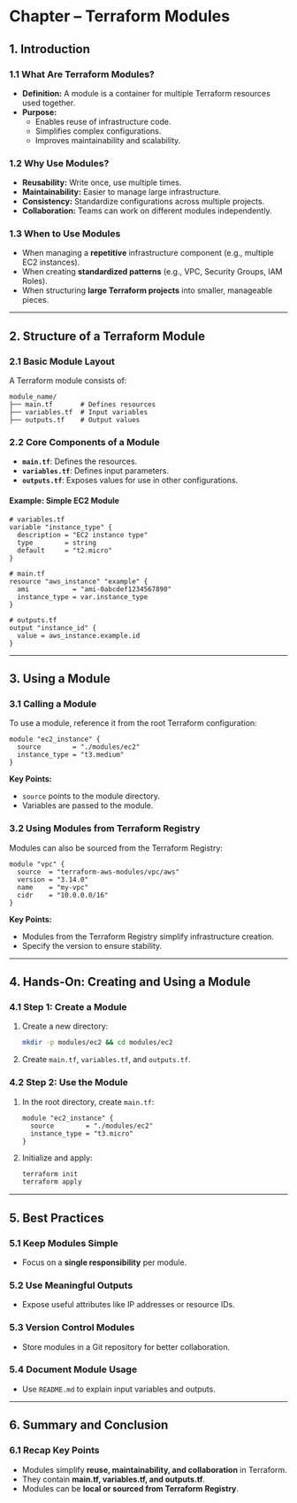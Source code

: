 # Chapter – Terraform Modules

## 1. Introduction

### 1.1 What Are Terraform Modules?
- **Definition:** A module is a container for multiple Terraform resources used together.
- **Purpose:**
  - Enables reuse of infrastructure code.
  - Simplifies complex configurations.
  - Improves maintainability and scalability.

### 1.2 Why Use Modules?
- **Reusability:** Write once, use multiple times.
- **Maintainability:** Easier to manage large infrastructure.
- **Consistency:** Standardize configurations across multiple projects.
- **Collaboration:** Teams can work on different modules independently.

### 1.3 When to Use Modules
- When managing a **repetitive** infrastructure component (e.g., multiple EC2 instances).
- When creating **standardized patterns** (e.g., VPC, Security Groups, IAM Roles).
- When structuring **large Terraform projects** into smaller, manageable pieces.

---

## 2. Structure of a Terraform Module

### 2.1 Basic Module Layout
A Terraform module consists of:
```
module_name/
├── main.tf       # Defines resources
├── variables.tf  # Input variables
├── outputs.tf    # Output values
```

### 2.2 Core Components of a Module
- **`main.tf`**: Defines the resources.
- **`variables.tf`**: Defines input parameters.
- **`outputs.tf`**: Exposes values for use in other configurations.

#### **Example: Simple EC2 Module**
```hcl
# variables.tf
variable "instance_type" {
  description = "EC2 instance type"
  type        = string
  default     = "t2.micro"
}

# main.tf
resource "aws_instance" "example" {
  ami           = "ami-0abcdef1234567890"
  instance_type = var.instance_type
}

# outputs.tf
output "instance_id" {
  value = aws_instance.example.id
}
```

---

## 3. Using a Module

### 3.1 Calling a Module
To use a module, reference it from the root Terraform configuration:
```hcl
module "ec2_instance" {
  source        = "./modules/ec2"
  instance_type = "t3.medium"
}
```
**Key Points:**
- `source` points to the module directory.
- Variables are passed to the module.

### 3.2 Using Modules from Terraform Registry
Modules can also be sourced from the Terraform Registry:
```hcl
module "vpc" {
  source  = "terraform-aws-modules/vpc/aws"
  version = "3.14.0"
  name    = "my-vpc"
  cidr    = "10.0.0.0/16"
}
```
**Key Points:**
- Modules from the Terraform Registry simplify infrastructure creation.
- Specify the version to ensure stability.

---

## 4. Hands-On: Creating and Using a Module

### 4.1 Step 1: Create a Module
1. Create a new directory:
   ```bash
   mkdir -p modules/ec2 && cd modules/ec2
   ```
2. Create `main.tf`, `variables.tf`, and `outputs.tf`.

### 4.2 Step 2: Use the Module
1. In the root directory, create `main.tf`:
   ```hcl
   module "ec2_instance" {
     source        = "./modules/ec2"
     instance_type = "t3.micro"
   }
   ```
2. Initialize and apply:
   ```bash
   terraform init
   terraform apply
   ```

---

## 5. Best Practices

### 5.1 Keep Modules Simple
- Focus on a **single responsibility** per module.

### 5.2 Use Meaningful Outputs
- Expose useful attributes like IP addresses or resource IDs.

### 5.3 Version Control Modules
- Store modules in a Git repository for better collaboration.

### 5.4 Document Module Usage
- Use `README.md` to explain input variables and outputs.

---

## 6. Summary and Conclusion

### 6.1 Recap Key Points
- Modules simplify **reuse, maintainability, and collaboration** in Terraform.
- They contain **main.tf, variables.tf, and outputs.tf**.
- Modules can be **local or sourced from Terraform Registry**.
